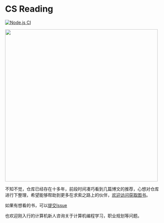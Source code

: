 # CS Reading
[![Node.js CI](https://github.com/tolerious/Programming_learning_resource/actions/workflows/node.js.yml/badge.svg?branch=master)](https://github.com/tolerious/Programming_learning_resource/actions/workflows/node.js.yml)

<img src="https://github.com/tolerious/Programming_learning_resource/blob/master/logo-color.png?raw=true" style="height:500px">

不知不觉，仓库已经存在十多年，前段时间凑巧看到几篇博文的推荐，心想对仓库进行下整理，希望能够帮助到更多在求索之路上的伙伴，[欢迎访问获取图书](http://csreading.cn)。

如果有想看的书，可以[提交Issue](https://github.com/tolerious/Programming_learning_resource/issues/new)

也欢迎刚入行的计算机新人咨询关于计算机编程学习，职业规划等问题。

